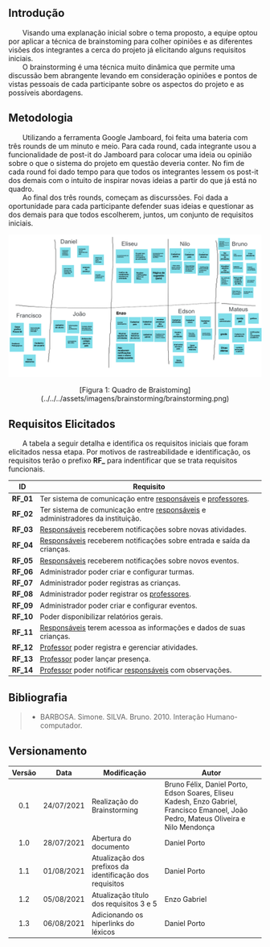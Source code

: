 ## Introdução

&emsp;&emsp;Visando uma explanação inicial sobre o tema proposto, a equipe optou por aplicar a técnica de brainstoming para colher opiniões e as diferentes visões dos integrantes a cerca do projeto já elicitando alguns requisitos iniciais.<br>
&emsp;&emsp;O brainstorming é uma técnica muito dinâmica que permite uma discussão bem abrangente levando em consideração opiniões e pontos de vistas pessoais de cada participante sobre os aspectos do projeto e as possíveis abordagens.

## Metodologia

&emsp;&emsp;Utilizando a ferramenta Google Jamboard, foi feita uma bateria com três rounds de um minuto e meio. Para cada round, cada integrante usou a funcionalidade de post-it do Jamboard para colocar uma ideia ou opinião sobre o que o sistema do projeto em questão deveria conter. No fim de cada round foi dado tempo para que todos os integrantes lessem os post-it dos demais com o intuito de inspirar novas ideias a partir do que já está no quadro.<br>
&emsp;&emsp;Ao final dos três rounds, começam as discurssões. Foi dada a oportunidade para cada participante defender suas ideias e questionar as dos demais para que todos escolherem, juntos, um conjunto de requisitos iniciais.

![Brainstorming](../../../assets/imagens/brainstorming/brainstorming.png)

<center>[Figura 1: Quadro de Braistoming](../../../assets/imagens/brainstorming/brainstorming.png)</center>

## Requisitos Elicitados

&emsp;&emsp;A tabela a seguir detalha e identifica os requisitos iniciais que foram elicitados nessa etapa. Por motivos de rastreabilidade e identificação, os requisitos terão o prefixo **RF_** para indentificar que se trata requisitos funcionais.

|    ID     | Requisito                                                                       |
| :-------: | ------------------------------------------------------------------------------- |
| **RF_01** | Ter sistema de comunicação entre [responsáveis](/base/requisitos/modelagem/lexicos/#lexico-responsavel) e [professores](/base/requisitos/modelagem/lexicos/#lexico-professor).                    |
| **RF_02** | Ter sistema de comunicação entre [responsáveis](/base/requisitos/modelagem/lexicos/#lexico-responsavel) e administradores da instituição. |
| **RF_03** | [Responsáveis](/base/requisitos/modelagem/lexicos/#lexico-responsavel) receberem notificações sobre novas atividades.                     |
| **RF_04** | [Responsáveis](/base/requisitos/modelagem/lexicos/#lexico-responsavel) receberem notificações sobre entrada e saída da crianças.          |
| **RF_05** | [Responsáveis](/base/requisitos/modelagem/lexicos/#lexico-responsavel) receberem notificações sobre novos eventos.                        |
| **RF_06** | Administrador poder criar e configurar turmas.                                  |
| **RF_07** | Administrador poder registras as crianças.                                      |
| **RF_08** | Administrador poder registrar os [professores](/base/requisitos/modelagem/lexicos/#lexico-professor).                                   |
| **RF_09** | Administrador poder criar e configurar eventos.                                 |
| **RF_10** | Poder disponibilizar relatórios gerais.                                         |
| **RF_11** | [Responsáveis](/base/requisitos/modelagem/lexicos/#lexico-responsavel) terem acessoa as informações e dados de suas crianças.             |
| **RF_12** | [Professor](/base/requisitos/modelagem/lexicos/#lexico-professor) poder registra e gerenciar atividades.                                |
| **RF_13** | [Professor](/base/requisitos/modelagem/lexicos/#lexico-professor) poder lançar presença.                                                |
| **RF_14** | [Professor](/base/requisitos/modelagem/lexicos/#lexico-professor) poder notificar [responsáveis](/base/requisitos/modelagem/lexicos/#lexico-responsavel) com observações.                         |

## Bibliografia

> - BARBOSA. Simone. SILVA. Bruno. 2010. Interação Humano-computador.

## Versionamento

| Versão | Data | Modificação |Autor|
|:-:|--|--|--|
| 0.1| 24/07/2021 | Realização do Brainstorming | Bruno Félix, Daniel Porto, Edson Soares, Eliseu Kadesh, Enzo Gabriel, Francisco Emanoel, João Pedro, Mateus Oliveira e Nilo Mendonça |
| 1.0 | 28/07/2021 | Abertura do documento| Daniel Porto |
| 1.1 | 01/08/2021 | Atualização dos prefixos da identificação dos requisitos | Daniel Porto |
| 1.2 | 05/08/2021 | Atualização título dos requisitos 3 e 5 | Enzo Gabriel|
| 1.3 | 06/08/2021 | Adicionando os hiperlinks do léxicos | Daniel Porto |